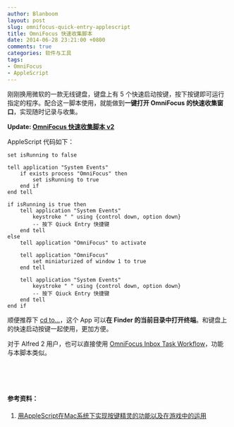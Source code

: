 ```yaml
---
author: Blanboom
layout: post
slug: omnifocus-quick-entry-applescript
title: OmniFocus 快速收集脚本
date: 2014-06-28 23:21:00 +0800
comments: true
categories: 软件与工具
tags:
- OmniFocus
- AppleScript
---
```


刚刚换用微软的一款无线键盘，键盘上有 5 个快速启动按键，按下按键即可运行指定的程序。配合这一脚本使用，就能做到**一键打开 OmniFocus 的快速收集窗口**，实现随时记录与收集。

<!-- more -->

**Update: [OmniFocus 快速收集脚本 v2](https://blanboom.org/2014/omnifocus-quick-entry-applescript-v2)**

AppleScript 代码如下：

    set isRunning to false
     
    tell application "System Events"
    	if exists process "OmniFocus" then
    		set isRunning to true
    	end if
    end tell
     
    if isRunning is true then
    	tell application "System Events"
    		keystroke " " using {control down, option down}
    		-- 按下 Qiuck Entry 快捷键
    	end tell
    else
    	tell application "OmniFocus" to activate
    	
    	tell application "OmniFocus"
    		set miniaturized of window 1 to true
    	end tell
    	
    	tell application "System Events"
    		keystroke " " using {control down, option down}
    		-- 按下 Qiuck Entry 快捷键
    	end tell
    end if

顺便推荐下 [cd to...](https://github.com/jbtule/cdto)，这个 App 可以**在 Finder 的当前目录中打开终端**。和键盘上的快速启动按键一起使用，更加方便。

对于 Alfred 2 用户，也可以直接使用 [OmniFocus Inbox Task Workflow](http://www.alfredforum.com/topic/1041-create-new-task-in-omnifocus-inbox/)，功能与本脚本类似。



 <br />
 <br />
 <br />

#### 参考资料：

1. [用AppleScript在Mac系统下实现按键精灵的功能以及在游戏中的运用](http://blog.xcodev.com/archives/auto-key-press-using-appscript/)
